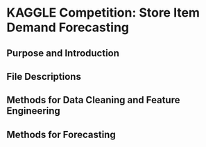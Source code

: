 # KAGGLE Competition: Store Item Demand Forecasting


## Purpose and Introduction

## File Descriptions

## Methods for Data Cleaning and Feature Engineering

## Methods for Forecasting
